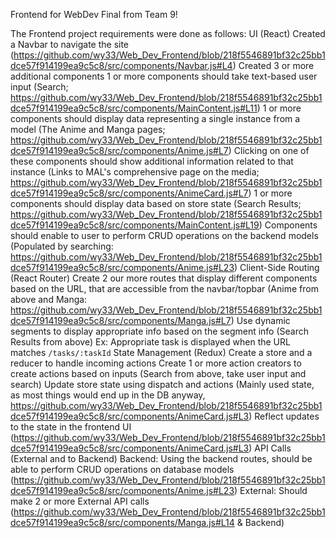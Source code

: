 Frontend for WebDev Final from Team 9!

The Frontend project requirements were done as follows:
UI (React)
    Created a Navbar to navigate the site (https://github.com/wy33/Web_Dev_Frontend/blob/218f5546891bf32c25bb1dce57f914199ea9c5c8/src/components/Navbar.js#L4)
    Created 3 or more additional components
        1 or more components should take text-based user input (Search; https://github.com/wy33/Web_Dev_Frontend/blob/218f5546891bf32c25bb1dce57f914199ea9c5c8/src/components/MainContent.js#L11)
        1 or more components should display data representing a single instance from a model (The Anime and Manga pages; https://github.com/wy33/Web_Dev_Frontend/blob/218f5546891bf32c25bb1dce57f914199ea9c5c8/src/components/Anime.js#L7)
            Clicking on one of these components should show additional information related to that instance (Links to MAL's comprehensive page on the media; https://github.com/wy33/Web_Dev_Frontend/blob/218f5546891bf32c25bb1dce57f914199ea9c5c8/src/components/AnimeCard.js#L7)
        1 or more components should display data based on store state (Search Results; https://github.com/wy33/Web_Dev_Frontend/blob/218f5546891bf32c25bb1dce57f914199ea9c5c8/src/components/MainContent.js#L19)
        Components should enable to user to perform CRUD operations on the backend models (Populated by searching: https://github.com/wy33/Web_Dev_Frontend/blob/218f5546891bf32c25bb1dce57f914199ea9c5c8/src/components/Anime.js#L23)
    Client-Side Routing (React Router)
        Create 2 our more routes that display different components based on the URL, that are accessible from the navbar/topbar (Anime from above and Manga: https://github.com/wy33/Web_Dev_Frontend/blob/218f5546891bf32c25bb1dce57f914199ea9c5c8/src/components/Manga.js#L7)
        Use dynamic segments to display appropriate info based on the segment info (Search Results from above)
            Ex: Appropriate task is displayed when the URL matches `/tasks/:taskId`
    State Management (Redux)
        Create a store and a reducer to handle incoming actions 
        Create 1 or more action creators to create actions based on inputs (Search from above, take user input and search)
        Update store state using dispatch and actions (Mainly used state, as most things would end up in the DB anyway, https://github.com/wy33/Web_Dev_Frontend/blob/218f5546891bf32c25bb1dce57f914199ea9c5c8/src/components/AnimeCard.js#L3)
        Reflect updates to the state in the frontend UI (https://github.com/wy33/Web_Dev_Frontend/blob/218f5546891bf32c25bb1dce57f914199ea9c5c8/src/components/AnimeCard.js#L3)
    API Calls (External and to Backend)
        Backend: Using the backend routes, should be able to perform CRUD operations on database models (https://github.com/wy33/Web_Dev_Frontend/blob/218f5546891bf32c25bb1dce57f914199ea9c5c8/src/components/Anime.js#L23)
        External: Should make 2 or more External API calls (https://github.com/wy33/Web_Dev_Frontend/blob/218f5546891bf32c25bb1dce57f914199ea9c5c8/src/components/Manga.js#L14 & Backend)

